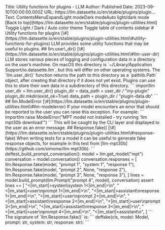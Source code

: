 <web url='https://llm.datasette.io/en/stable/plugins/plugin-utilities.html'>
Title: Utility functions for plugins - LLM
Author: 
Published Date: 2023-09-10T00:00:00.000Z
URL: https://llm.datasette.io/en/stable/plugins/plugin…
Text: ContentsMenuExpandLight modeDark modeAuto light/dark mode
[Back to top](https://llm.datasette.io/en/stable/plugins/plugin-utilities.html)
Toggle Light / Dark / Auto color theme
Toggle table of contents sidebar
# Utility functions for plugins [\#](https://llm.datasette.io/en/stable/plugins/plugin-utilities.html\#utility-functions-for-plugins)
LLM provides some utility functions that may be useful to plugins.
## llm.user\_dir() [\#](https://llm.datasette.io/en/stable/plugins/plugin-utilities.html\#llm-user-dir)
LLM stores various pieces of logging and configuration data in a directory on the user’s machine.
On macOS this directory is `~/Library/Application Support/io.datasette.llm`, but this will differ on other operating systems.
The `llm.user_dir()` function returns the path to this directory as a `pathlib.Path` object, after creating that directory if it does not yet exist.
Plugins can use this to store their own data in a subdirectory of this directory.
```
importllm
user_dir = llm.user_dir()
plugin_dir = data_path = user_dir / "my-plugin"
plugin_dir.mkdir(exist_ok=True)
data_path = plugin_dir / "plugin-data.db"
```
## llm.ModelError [\#](https://llm.datasette.io/en/stable/plugins/plugin-utilities.html\#llm-modelerror)
If your model encounters an error that should be reported to the user you can raise this exception. For example:
```
importllm
raise ModelError("MPT model not installed - try running 'llm mpt30b download'")
```
This will be caught by the CLI layer and displayed to the user as an error message.
## Response.fake() [\#](https://llm.datasette.io/en/stable/plugins/plugin-utilities.html\#response-fake)
When writing tests for a model it can be useful to generate fake response objects, for example in this test from [llm-mpt30b](https://github.com/simonw/llm-mpt30b):
```
deftest_build_prompt_conversation():
model = llm.get_model("mpt")
conversation = model.conversation()
conversation.responses = [
llm.Response.fake(model, "prompt 1", "system 1", "response 1"),
llm.Response.fake(model, "prompt 2", None, "response 2"),
llm.Response.fake(model, "prompt 3", None, "response 3"),
]
lines = model.build_prompt(llm.Prompt("prompt 4", model), conversation)
assert lines == [
"<|im_start|>system\system 1<|im_end|>\n",
"<|im_start|>user\nprompt 1<|im_end|>\n",
"<|im_start|>assistant\nresponse 1<|im_end|>\n",
"<|im_start|>user\nprompt 2<|im_end|>\n",
"<|im_start|>assistant\nresponse 2<|im_end|>\n",
"<|im_start|>user\nprompt 3<|im_end|>\n",
"<|im_start|>assistant\nresponse 3<|im_end|>\n",
"<|im_start|>user\nprompt 4<|im_end|>\n",
"<|im_start|>assistant\n",
]
```
The signature of `llm.Response.fake()` is:
```
deffake(cls, model: Model, prompt: str, system: str, response: str):
```

</web>
